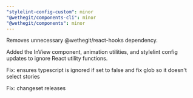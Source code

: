 ```yaml
---
"stylelint-config-custom": minor
"@wethegit/components-cli": minor
"@wethegit/components": minor
---
```


Removes unnecessary @wethegit/react-hooks dependency.

Added the InView component, animation utilities, and stylelint config updates to ignore React utility functions.

Fix: ensures typescript is ignored if set to false and fix glob so it doesn't select stories

Fix: changeset releases
